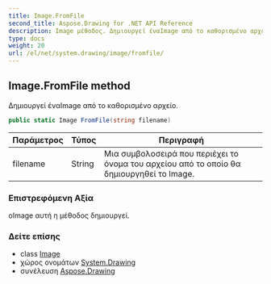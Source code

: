```yaml
---
title: Image.FromFile
second_title: Aspose.Drawing for .NET API Reference
description: Image μέθοδος. Δημιουργεί έναImage από το καθορισμένο αρχείο.
type: docs
weight: 20
url: /el/net/system.drawing/image/fromfile/
---
```

## Image.FromFile method

Δημιουργεί έναImage από το καθορισμένο αρχείο.

```csharp
public static Image FromFile(string filename)
```

| Παράμετρος | Τύπος | Περιγραφή |
| --- | --- | --- |
| filename | String | Μια συμβολοσειρά που περιέχει το όνομα του αρχείου από το οποίο θα δημιουργηθεί το Image. |

### Επιστρεφόμενη Αξία

οImage αυτή η μέθοδος δημιουργεί.

### Δείτε επίσης

* class [Image](../)
* χώρος ονομάτων [System.Drawing](../../image/)
* συνέλευση [Aspose.Drawing](../../../)


